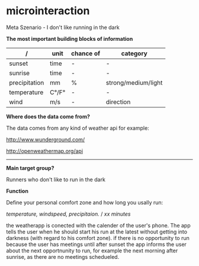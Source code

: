 microinteraction
================

Meta Szenario - I don't like running in the dark


**The most important building blocks of information**

/            | unit | chance of | category
------------ | ------------- | ------------ | ------------
sunset | time  |  -|-
sunrise | time  | -|-
precipitation | mm  | % | strong/medium/light
temperature | C°/F°  |- |-
wind | m/s  | -|direction

**Where does the data come from?**

The data comes from any kind of weather api for example:

http://www.wunderground.com/

http://openweathermap.org/api

***

**Main target group?**

Runners who don't like to run in the dark

**Function**

Define your personal comfort zone and how long you usally run:

*temperature, windspeed, precipitaion.*  / *xx minutes*

the weatherapp is conected with the calender of the user's phone. The app tells the user when he should start his run at the latest without getting into darkness (with regard to his comfort zone). if there is no opportunity to run because the user has meetings until after sunset the app informs the user about the next opportnunity to run, for example the next morning after sunrise, as there are no meetings schedueled.